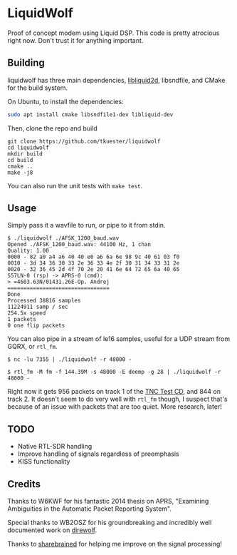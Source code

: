 # LiquidWolf

Proof of concept modem using Liquid DSP. This code is pretty atrocious right
now. Don't trust it for anything important.

## Building

liquidwolf has three main dependencies, [libliquid2d](https://github.com/jgaeddert/liquid-dsp),
libsndfile, and CMake for the build system.

On Ubuntu, to install the dependencies:

```bash
sudo apt install cmake libsndfile1-dev libliquid-dev
```

Then, clone the repo and build

```
git clone https://github.com/tkuester/liquidwolf
cd liquidwolf
mkdir build
cd build
cmake ..
make -j8
```

You can also run the unit tests with `make test`.

## Usage

Simply pass it a wavfile to run, or pipe to it from stdin.

```
$ ./liquidwolf ./AFSK_1200_baud.wav
Opened ./AFSK_1200_baud.wav: 44100 Hz, 1 chan
Quality: 1.00
0000 - 82 a0 a4 a6 40 40 e0 a6 6a 6e 98 9c 40 61 03 f0
0010 - 3d 34 36 30 33 2e 36 33 4e 2f 30 31 34 33 31 2e
0020 - 32 36 45 2d 4f 70 2e 20 41 6e 64 72 65 6a 40 65
S57LN-0 (rsp) -> APRS-0 (cmd):
> =4603.63N/01431.26E-Op. Andrej
================================
Done
Processed 38816 samples
11224911 samp / sec
254.5x speed
1 packets
0 one flip packets
```

You can also pipe in a stream of le16 samples, useful for a UDP stream from
GQRX, or `rtl_fm`.

```
$ nc -lu 7355 | ./liquidwolf -r 48000 -

$ rtl_fm -M fm -f 144.39M -s 48000 -E deemp -g 28 | ./liquidwolf -r 48000 -
```

Right now it gets 956 packets on track 1 of the
[TNC Test CD](http://wa8lmf.net/TNCtest/), and 844 on track 2. It doesn't seem
to do very well with `rtl_fm` though, I suspect that's because of an issue
with packets that are too quiet. More research, later!

## TODO

* Native RTL-SDR handling
* Improve handling of signals regardless of preemphasis
* KISS functionality

## Credits

Thanks to W6KWF for his fantastic 2014 thesis on APRS, "Examining Ambiguities
in the Automatic Packet Reporting System".

Special thanks to WB2OSZ for his groundbreaking and incredibly well documented
work on [direwolf](https://github.com/wb2osz/direwolf).

Thanks to [sharebrained](https://twitter.com/sharebrained) for helping me improve
on the signal processing!
